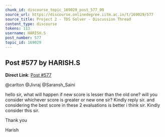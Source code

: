 ```yaml
---
chunk_id: discourse_topic_169029_post_577_00
source_url: https://discourse.onlinedegree.iitm.ac.in/t/169029/577
source_title: Project 2 - TDS Solver - Discussion Thread
content_type: discourse
tokens: 113
username: HARISH.S
post_number: 577
topic_id: 169029
---
```


## Post #577 by HARISH.S

**Direct Link**: [Post #577](https://discourse.onlinedegree.iitm.ac.in/t/169029/577)

@carlton @Jivraj @Saransh_Saini

hello sir, what will happen if new score is lesser than the old one? will you consider whichever score is greater or new one sir? Kindly reply sir. and considering the best score in these 2 evaluations is better i think sir. Kindly consider this sir.

Thank you

Harish
